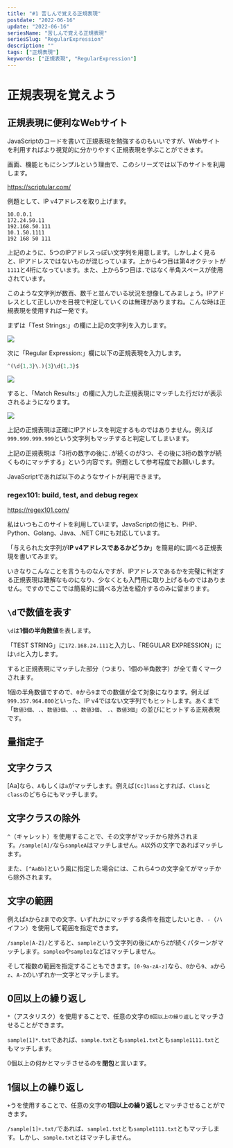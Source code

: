 ```yaml
---
title: "#1 苦しんで覚える正規表現"
postdate: "2022-06-16"
update: "2022-06-16"
seriesName: "苦しんで覚える正規表現"
seriesSlug: "RegularExpression"
description: ""
tags: ["正規表現"]
keywords: ["正規表現", "RegularExpression"]
---
```


# 正規表現を覚えよう

## 正規表現に便利なWebサイト

JavaScriptのコードを書いて正規表現を勉強するのもいいですが、Webサイトを利用すればより視覚的に分かりやすく正規表現を学ぶことができます。

画面、機能ともにシンプルという理由で、このシリーズでは以下のサイトを利用します。

https://scriptular.com/

例題として、IP v4アドレスを取り上げます。

```
10.0.0.1
172.24.50.11
192.168.50.111
10.1.50.1111
192 168 50 111
```

上記のように、5つのIPアドレスっぽい文字列を用意します。しかしよく見ると、IPアドレスではないものが混じっています。上から4つ目は第4オクテットが`1111`と4桁になっています。また、上から5つ目は`.`ではなく半角スペースが使用されています。

このような文字列が数百、数千と並んでいる状況を想像してみましょう。IPアドレスとして正しいかを目視で判定していくのは無理がありますね。こんな時は正規表現を使用すれば一発です。

まずは「Test Strings:」の欄に上記の文字列を入力します。

![](./images/image01.png)

次に「Regular Expression:」欄に以下の正規表現を入力します。

```js
^(\d{1,3}\.){3}\d{1,3}$
```

![](images/image02.png)

すると、「Match Results:」の欄に入力した正規表現にマッチした行だけが表示されるようになります。

![](./images/image03.png)

<adide>

上記の正規表現は正確にIPアドレスを判定するものではありません。例えば`999.999.999.999`という文字列もマッチすると判定してしまいます。

上記の正規表現は「3桁の数字の後に`.`が続くのが3つ、その後に3桁の数字が続くものにマッチする」という内容です。例題として参考程度でお願いします。

</aside>

JavaScriptであれば以下のようなサイトが利用できます。

### regex101: build, test, and debug regex

https://regex101.com/

私はいつもこのサイトを利用しています。JavaScriptの他にも、PHP、Python、Golang、Java、.NET C#にも対応しています。




「与えられた文字列が**IP v4アドレスであるかどうか**」を簡易的に調べる正規表現を書いてみます。

<aside>

いきなりこんなことを言うものなんですが、IPアドレスであるかを完璧に判定する正規表現は難解なものになり、少なくとも入門用に取り上げるものではありません。ですのでここでは簡易的に調べる方法を紹介するのみに留まります。

</aside>





## `\d`で数値を表す

`\d`は**1個の半角数値**を表します。

「TEST STRING」に`172.168.24.111`と入力し、「REGULAR EXPRESSION」には`\d`と入力します。

すると正規表現にマッチした部分（つまり、1個の半角数字）が全て青くマークされます。

1個の半角数値ですので、`0`から`9`までの数値が全て対象になります。例えば`999.357.964.800`といった、IP v4ではない文字列でもヒットします。あくまで「`数値3個`、`.`、`数値3個`、`.`、`数値3個`、 `.`、`数値3個`」の並びにヒットする正規表現です。

## 量指定子

## 文字クラス

[Aa]なら、`A`もしくは`a`がマッチします。例えば`[Cc]lass`とすれば、`Class`と`class`のどちらにもマッチします。

## 文字クラスの除外

`^`（キャレット）を使用することで、その文字がマッチから除外されます。`/sample[A]/`なら`sampleA`はマッチしません。`A`以外の文字であればマッチします。

また、`[^AaBb]`という風に指定した場合には、これら4つの文字全てがマッチから除外されます。

## 文字の範囲

例えば`A`から`Z`までの文字、いずれかにマッチする条件を指定したいとき、`-`（ハイフン）を使用して範囲を指定できます。

`/sample[A-Z]/`とすると、`sample`という文字列の後に`A`から`Z`が続くパターンがマッチします。`samplea`や`sample1`などはマッチしません。

そして複数の範囲を指定することもできます。`[0-9a-zA-z]`なら、`0`から`9`、`a`から`z`、`A-Z`のいずれか一文字とマッチします。

## 0回以上の繰り返し

`*`（アスタリスク）を使用することで、任意の文字の`0回以上の繰り返し`とマッチさせることができます。

`sample[1]*.txt`であれば、`sample.txt`とも`sample1.txt`とも`sample1111.txt`ともマッチします。

0個以上の何かとマッチさせるのを**閉包**と言います。

## 1個以上の繰り返し

`+`うを使用することで、任意の文字の**1回以上の繰り返し**とマッチさせることができます。

`/sample[1]+.txt/`であれば、`sample1.txt`とも`sample1111.txt`ともマッチします。しかし、`sample.txt`とはマッチしません。



